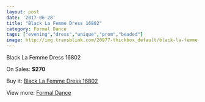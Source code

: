 ```yaml
---
layout: post
date: '2017-06-28'
title: "Black La Femme Dress 16802"
category: Formal Dance
tags: ["evening","dress","unique","prom","beaded"]
image: http://img.transblink.com/20977-thickbox_default/black-la-femme-dress-16802.jpg
---
```

Black La Femme Dress 16802

On Sales: **$270**
<a href="https://www.transblink.com/en/formal-dance/6648-black-la-femme-dress-16802.html"><amp-img layout="responsive" width="600" height="600" src="//img.transblink.com/20977-thickbox_default/black-la-femme-dress-16802.jpg" alt="Black La Femme Dress 16802 0" /></a>
<a href="https://www.transblink.com/en/formal-dance/6648-black-la-femme-dress-16802.html"><amp-img layout="responsive" width="600" height="600" src="//img.transblink.com/20980-thickbox_default/black-la-femme-dress-16802.jpg" alt="Black La Femme Dress 16802 1" /></a>
<a href="https://www.transblink.com/en/formal-dance/6648-black-la-femme-dress-16802.html"><amp-img layout="responsive" width="600" height="600" src="//img.transblink.com/20979-thickbox_default/black-la-femme-dress-16802.jpg" alt="Black La Femme Dress 16802 2" /></a>
<a href="https://www.transblink.com/en/formal-dance/6648-black-la-femme-dress-16802.html"><amp-img layout="responsive" width="600" height="600" src="//img.transblink.com/20978-thickbox_default/black-la-femme-dress-16802.jpg" alt="Black La Femme Dress 16802 3" /></a>

Buy it: [Black La Femme Dress 16802](https://www.transblink.com/en/formal-dance/6648-black-la-femme-dress-16802.html "Black La Femme Dress 16802")

View more: [Formal Dance](https://www.transblink.com/en/6-formal-dance "Formal Dance")